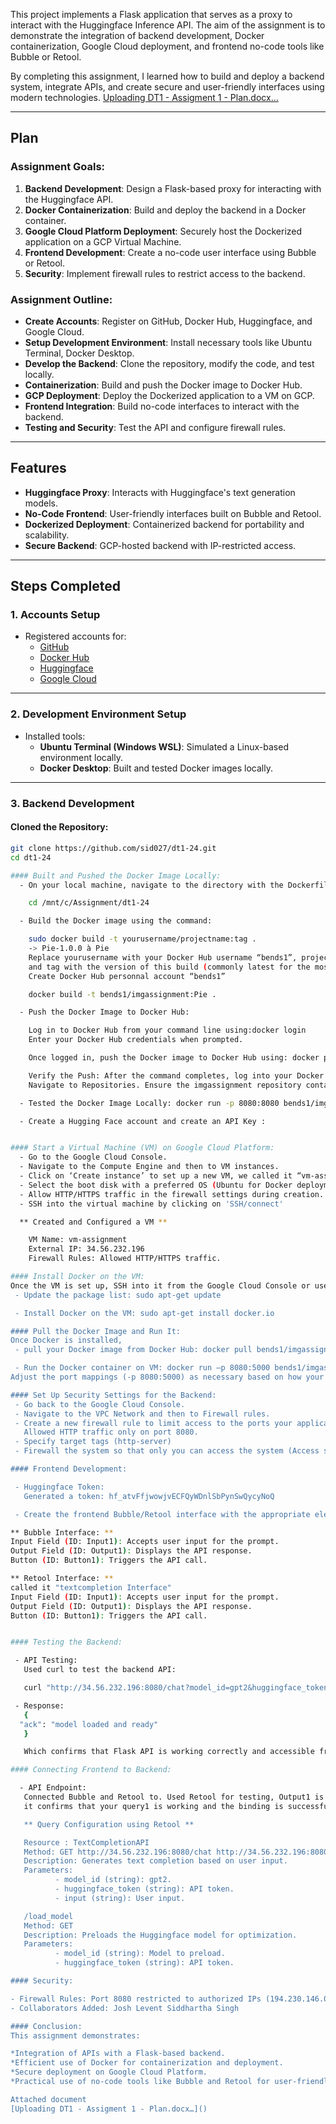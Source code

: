 This project implements a Flask application that serves as a proxy to interact with the Huggingface Inference API. The aim of the assignment is to demonstrate the integration of backend development, Docker containerization, Google Cloud deployment, and frontend no-code tools like Bubble or Retool.

By completing this assignment, I learned how to build and deploy a backend system, integrate APIs, and create secure and user-friendly interfaces using modern technologies.
[Uploading DT1 - Assigment 1 - Plan.docx…]()

---

## **Plan**

### Assignment Goals:
1. **Backend Development**: Design a Flask-based proxy for interacting with the Huggingface API.
2. **Docker Containerization**: Build and deploy the backend in a Docker container.
3. **Google Cloud Platform Deployment**: Securely host the Dockerized application on a GCP Virtual Machine.
4. **Frontend Development**: Create a no-code user interface using Bubble or Retool.
5. **Security**: Implement firewall rules to restrict access to the backend.

### Assignment Outline:
- **Create Accounts**: Register on GitHub, Docker Hub, Huggingface, and Google Cloud.
- **Setup Development Environment**: Install necessary tools like Ubuntu Terminal, Docker Desktop.
- **Develop the Backend**: Clone the repository, modify the code, and test locally.
- **Containerization**: Build and push the Docker image to Docker Hub.
- **GCP Deployment**: Deploy the Dockerized application to a VM on GCP.
- **Frontend Integration**: Build no-code interfaces to interact with the backend.
- **Testing and Security**: Test the API and configure firewall rules.

---

## **Features**

- **Huggingface Proxy**: Interacts with Huggingface's text generation models.
- **No-Code Frontend**: User-friendly interfaces built on Bubble and Retool.
- **Dockerized Deployment**: Containerized backend for portability and scalability.
- **Secure Backend**: GCP-hosted backend with IP-restricted access.

---

## **Steps Completed**

### 1. Accounts Setup
- Registered accounts for:
  - [GitHub](https://github.com/)
  - [Docker Hub](https://www.docker.com/)
  - [Huggingface](https://huggingface.co/)
  - [Google Cloud](https://cloud.google.com/)

---

### 2. Development Environment Setup
- Installed tools:
  - **Ubuntu Terminal (Windows WSL)**: Simulated a Linux-based environment locally.
  - **Docker Desktop**: Built and tested Docker images locally.

---

### 3. Backend Development

#### Cloned the Repository:
```bash
git clone https://github.com/sid027/dt1-24.git
cd dt1-24

#### Built and Pushed the Docker Image Locally:
  - On your local machine, navigate to the directory with the Dockerfile from the GitHub repository you cloned.

    cd /mnt/c/Assignment/dt1-24

  - Build the Docker image using the command:

    sudo docker build -t yourusername/projectname:tag .
    -> Pie-1.0.0 à Pie
    Replace yourusername with your Docker Hub username “bends1”, projectname with the name you wish to give your project,
    and tag with the version of this build (commonly latest for the most recent build).
    Create Docker Hub personnal account “bends1”

    docker build -t bends1/imgassignment:Pie .

  - Push the Docker Image to Docker Hub:

    Log in to Docker Hub from your command line using:docker login
    Enter your Docker Hub credentials when prompted.

    Once logged in, push the Docker image to Docker Hub using: docker push bends1/imgassignment:Pie

    Verify the Push: After the command completes, log into your Docker Hub account at https://hub.docker.com/.
    Navigate to Repositories. Ensure the imgassignment repository contains your image with the Pie tag.

  - Tested the Docker Image Locally: docker run -p 8080:8080 bends1/imgassignment:Pie

  - Create a Hugging Face account and create an API Key :


#### Start a Virtual Machine (VM) on Google Cloud Platform:
  - Go to the Google Cloud Console.
  - Navigate to the Compute Engine and then to VM instances.
  - Click on ‘Create instance’ to set up a new VM, we called it “vm-assignment”
  - Select the boot disk with a preferred OS (Ubuntu for Docker deployments).
  - Allow HTTP/HTTPS traffic in the firewall settings during creation.
  - SSH into the virtual machine by clicking on 'SSH/connect'

  ** Created and Configured a VM **

    VM Name: vm-assignment
    External IP: 34.56.232.196
    Firewall Rules: Allowed HTTP/HTTPS traffic.

#### Install Docker on the VM:
Once the VM is set up, SSH into it from the Google Cloud Console or use an SSH client with the VM's IP.
 - Update the package list: sudo apt-get update

 - Install Docker on the VM: sudo apt-get install docker.io

#### Pull the Docker Image and Run It:
Once Docker is installed,
 - pull your Docker image from Docker Hub: docker pull bends1/imgassignment:Pie

 - Run the Docker container on VM: docker run –p 8080:5000 bends1/imgassignment:Pie
Adjust the port mappings (-p 8080:5000) as necessary based on how your application is configured.

#### Set Up Security Settings for the Backend:
 - Go back to the Google Cloud Console.
 - Navigate to the VPC Network and then to Firewall rules.
 - Create a new firewall rule to limit access to the ports your application uses (port 8080 for HTTP).
   Allowed HTTP traffic only on port 8080.
 - Specify target tags (http-server)
 - Firewall the system so that only you can access the system (Access should be blocked from any IP other than mine : 194.230.146.0.)

#### Frontend Development:

 - Huggingface Token:
   Generated a token: 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

 - Create the frontend Bubble/Retool interface with the appropriate elements (I've tried it on both)

** Bubble Interface: **
Input Field (ID: Input1): Accepts user input for the prompt.
Output Field (ID: Output1): Displays the API response.
Button (ID: Button1): Triggers the API call.

** Retool Interface: **
called it "textcompletion Interface"
Input Field (ID: Input1): Accepts user input for the prompt.
Output Field (ID: Output1): Displays the API response.
Button (ID: Button1): Triggers the API call.


#### Testing the Backend:

 - API Testing:
   Used curl to test the backend API:

   curl "http://34.56.232.196:8080/chat?model_id=gpt2&huggingface_token=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&input=Life%20is"

 - Response:
   {
  "ack": "model loaded and ready"
   }

   Which confirms that Flask API is working correctly and accessible from server

#### Connecting Frontend to Backend:

  - API Endpoint:
   Connected Bubble and Retool to. Used Retool for testing, Output1 is now displaying "model loaded and ready",
   it confirms that your query1 is working and the binding is successfully displaying the API's response.

   ** Query Configuration using Retool **

   Resource : TextCompletionAPI
   Method: GET http://34.56.232.196:8080/chat http://34.56.232.196:8080/chat /load_model?model_id=gpt2&huggingface_token=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&input={{Input1.value}}
   Description: Generates text completion based on user input.
   Parameters:
          - model_id (string): gpt2.
          - huggingface_token (string): API token.
          - input (string): User input.

   /load_model
   Method: GET
   Description: Preloads the Huggingface model for optimization.
   Parameters:
          - model_id (string): Model to preload.
          - huggingface_token (string): API token.

#### Security:

- Firewall Rules: Port 8080 restricted to authorized IPs (194.230.146.0).
- Collaborators Added: Josh Levent Siddhartha Singh

#### Conclusion:
This assignment demonstrates:

*Integration of APIs with a Flask-based backend.
*Efficient use of Docker for containerization and deployment.
*Secure deployment on Google Cloud Platform.
*Practical use of no-code tools like Bubble and Retool for user-friendly interfaces.

Attached document 
[Uploading DT1 - Assigment 1 - Plan.docx…]()
